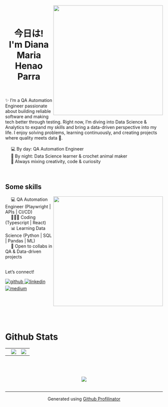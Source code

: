 <h1 align="center"><img align="right" src="https://github.com/user-attachments/assets/d2c1ef3b-51db-4f13-9cd8-c9918050f888" width="350"/><br/> <br/> 今日は!  <br/> I'm Diana Maria Henao Parra</h1>
<br/> 

✨ I’m a QA Automation Engineer passionate about building reliable software and making tech better through testing. Right now, I’m diving into Data Science & Analytics to expand my skills and bring a data-driven perspective into my life. I enjoy solving problems, learning continuously, and creating projects where quality meets data 🚀.
<br/>
<br/> 
&emsp; 💻 By day: QA Automation Engineer
<br/> 
&emsp; 🧶 By night: Data Science learner & crochet animal maker
<br/> 
&emsp; 🚀 Always mixing creativity, code & curiosity
<br/> 

<br/>
<h2>Some skills</h2>
<img align="right" src="https://github.com/user-attachments/assets/d15e6f15-f0a7-4c2a-86d5-18bdbd409dbd" width="350"/>
&emsp; 💻 QA Automation Engineer (Playwright | APIs | CI/CD)
<br/> 
&emsp; 👩🏻‍💻 Coding (Typescript | React)
<br/> 
&emsp; 📊 Learning Data Science (Python | SQL | Pandas | ML)
<br/>  
&emsp; 🤝 Open to collabs in QA & Data-driven projects
<br/>  


<br/> 
<div align="left" style="vertical-align:middle">
  <p>Let’s connect!</p>
    <a href="https://github.com/dmhenaopa" target="_blank">
    <img src=https://img.shields.io/badge/github-%2324292e.svg?&style=for-the-badge&logo=github&logoColor=white alt=github style="margin-bottom: 5px;" />
    </a>
    <a href="https://linkedin.com/in/dimhenaopa" target="_blank">
    <img src=https://img.shields.io/badge/linkedin-%231E77B5.svg?&style=for-the-badge&logo=linkedin&logoColor=white alt=linkedin style="margin-bottom: 5px;" />
    </a>
    <a href="https://medium.com/@dmhenaopa" target="_blank">
    <img src=https://img.shields.io/badge/medium-%23292929.svg?&style=for-the-badge&logo=medium&logoColor=white alt=medium style="margin-bottom: 5px;" />
    </a>  
</div>

<br/> 
<br/>
<br/>  
<br/>
<br/>

# Github Stats 
<table  align="center"><tr><td valign="top" width="55%">
  <img src="https://github-readme-stats.vercel.app/api?username=dmhenaopa&show_icons=true&count_private=true&hide_border=true&theme=github_dark" align="right" />  
</td>
<td valign="top" width="45%" align="center">
  <div align="center"><img src="https://github-readme-stats.vercel.app/api/top-langs/?username=dmhenaopa&hide_border=true&layout=compact&theme=github_dark" align="left" /></div>  
</td></tr></table>
<br/>  

<br/>  

  

<br/>  

<div align="center">
<img src="https://komarev.com/ghpvc/?username=dmhenaopa&&style=flat-square" align="center" />
</div>  
  
<br/> 

----
<div align="center">Generated using <a href="https://profilinator.rishav.dev/" target="_blank">Github Profilinator</a></div>
